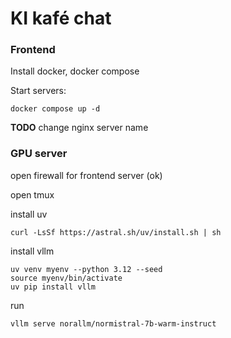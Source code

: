 # KI kafé chat

### Frontend

Install docker, docker compose

Start servers:
```
docker compose up -d
```

**TODO**  change nginx server name 

### GPU server

open firewall for frontend server (ok)

open tmux

install uv
```
curl -LsSf https://astral.sh/uv/install.sh | sh
```

install vllm
```
uv venv myenv --python 3.12 --seed
source myenv/bin/activate
uv pip install vllm
```

run
```
vllm serve norallm/normistral-7b-warm-instruct
```



